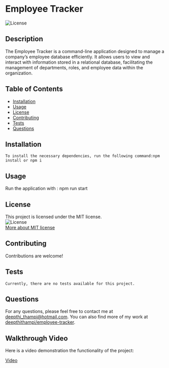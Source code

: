 # Employee Tracker
![License](https://img.shields.io/badge/License-MIT-blue)
    
## Description
The Employee Tracker is a command-line application designed to manage a company’s employee database efficiently. It allows users to view and interact with information stored in a relational database, facilitating the management of departments, roles, and employee data within the organization.
    
## Table of Contents
- [Installation](#installation)
- [Usage](#usage)
- [License](#license)
- [Contributing](#contributing)
- [Tests](#tests)
- [Questions](#questions)
    
## Installation
```
To install the necessary dependencies, run the following command:npm install or npm i  
```
   
## Usage
Run the application with : npm run start
    

## License
This project is licensed under the MIT license.  
![License](https://img.shields.io/badge/License-MIT-blue)  
[More about MIT license](https://choosealicense.com/licenses/mit/)
    
    
## Contributing
Contributions are welcome!
    
## Tests
```
Currently, there are no tests available for this project.
```
    
## Questions
For any questions, please feel free to contact me at deepthi_thampi@hotmail.com. 
You can also find more of my work at [deepthithampi/employee-tracker](https://github.com/deepthithampi/employee-tracker).

## Walkthrough Video

Here is a video demonstration the functionality of the project:

[Video](https://drive.google.com/file/d/1PclJOWgBnLf0LyMLc-7QIwBuUBHrDkbu/view)